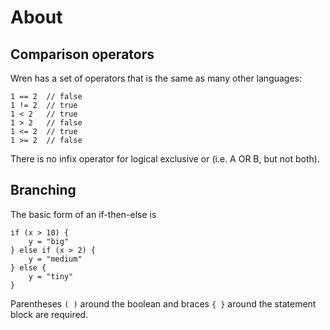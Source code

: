 # About

## Comparison operators

Wren has a set of operators that is the same as many other languages:

```wren
1 == 2  // false
1 != 2  // true
1 < 2   // true
1 > 2   // false
1 <= 2  // true
1 >= 2  // false
```

There is no infix operator for logical exclusive or (i.e. A OR B, but not both).

## Branching

The basic form of an if-then-else is 

```wren
if (x > 10) {
    y = "big"
} else if (x > 2) {
    y = "medium"
} else {
    y = "tiny"
}
```

Parentheses `( )` around the boolean and braces `{ }` around the statement block are required. 
